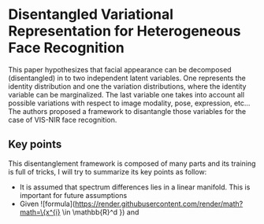# Disentangled Variational Representation for Heterogeneous Face Recognition

This paper hypothesizes that facial appearance can be decomposed (disentangled) in to two independent latent variables.
One represents the identity distribution and one the variation distributions, where the identity variable can be marginalized.
The last variable one takes into account all possible variations with respect to image modality, pose, expression, etc...
The authors proposed a framework to disantangle those variables for the case of VIS-NIR face recognition.

## Key points

This disentanglement framework is composed of many parts and its training is full of tricks, I will try to summarize its key points as follow:

  - It is assumed that spectrum differences lies in a linear manifold. This is important for future assumptions
  - Given  ![formula](https://render.githubusercontent.com/render/math?math=\{x^{i} \in \mathbb{R}^d \}) and 


